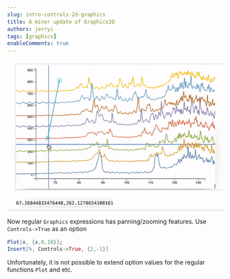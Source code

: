 ```yaml
---
slug: intro-controls-2d-graphics
title: A minor update of Graphics2D
authors: jerryi
tags: [graphics]
enableComments: true
---
```

![](ezgif.com-optimize-12.gif)

Now regular `Graphics` expressions has panning/zooming features. Use `Controls->True` as an option 

```mathematica
Plot[x, {x,0,10}];
Insert[%, Controls->True, {2,-1}]
```

Unfortunately, it is not possible to extend option values for the regular functions `Plot` and etc.